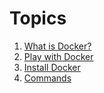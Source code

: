 # Topics

1. [What is Docker?](articles/WhatIsDocker.md)
2. [Play with Docker](articles/PlayWithDocker.md)
3. [Install Docker](https://docs.docker.com/get-docker/)
4. [Commands](./articles/Commands.md)
